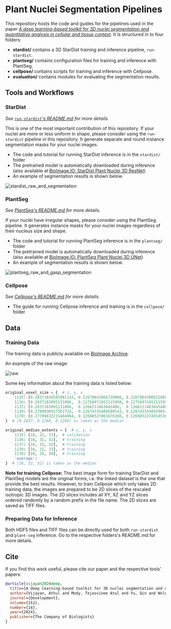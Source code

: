 # Plant Nuclei Segmentation Pipelines <!-- omit in toc -->

This repository hosts the code and guides for the pipelines used in the paper [_A deep learning-based toolkit for 3D nuclei segmentation and quantitative analysis in cellular and tissue context_](https://doi.org/10.1242/dev.202800). It is structured in to four folders:

- **stardist/** contains a 3D StarDist training and inference pipeline, `run-stardist`.
- **plantseg/** contains configuration files for training and inference with PlantSeg.
- **cellpose/** contains scripts for training and inference with Cellpose.
- **evaluation/** contains modules for evaluating the segmentation results.

## Tools and Workflows

### StarDist

_See [`run-stardist`'s README.md](stardist/README.md) for more details._

This is one of the most important contribution of this repository. If your nuclei are more or less uniform in shape, please consider using the `run-stardist` pipeline in this repository. It generate separate and round instance segmentation masks for your nuclei images.

- The code and tutorial for running StarDist inference is in the `stardist/` folder
- The pretrained model is automatically downloaded during inference (also available at [BioImage.IO: StarDist Plant Nuclei 3D ResNet](https://bioimage.io/#/?id=10.5281%2Fzenodo.8421755))
- An example of segmentation results is shown below.

![stardist_raw_and_segmentation](https://zenodo.org/records/8432366/files/stardist_raw_and_segmentation.jpg)

### PlantSeg

_See [PlantSeg's README.md](plantseg/README.md) for more details._

If your nuclei have irregular shapes, please consider using the PlantSeg pipeline. It generates instance masks for your nuclei images regardless of their nucleus size and shape.

- The code and tutorial for running PlantSeg inference is in the `plantseg/` folder
- The pretrained model is automatically downloaded during inference (also available at [BioImage.IO: PlantSeg Plant Nuclei 3D UNet](https://bioimage.io/#/?id=10.5281%2Fzenodo.8401064))
- An example of segmentation results is shown below.

![plantseg_raw_and_gasp_segmentation](https://zenodo.org/records/10070349/files/plantseg_raw_and_gasp_segmentation.jpg)

### Cellpose

_See [Cellpose's README.md](cellpose/README.md) for more details._

- The guide for running Cellpose inference and training is in the `cellpose/` folder

## Data

### Training Data

The training data is publicly available on [BioImage Archive](https://www.ebi.ac.uk/biostudies/BioImages/studies/S-BIAD1026).

An example of the raw image:

![raw](https://zenodo.org/records/10070349/files/plantseg_raw.jpg)

Some key information about the training data is listed below:

```python
original_voxel_size = {  # z, y, x
    1135: [0.28371836501901143, 0.12678642066720086, 0.12678642066720086],  # validation
    1136: [0.2837183895131086,  0.12756971653115998, 0.12756971653115998],  # training
    1137: [0.2837183895131086,  0.1266211463645486,  0.1266211463645486 ],  # training
    1139: [0.2799036917562724,  0.12674335484590543, 0.12674335484590543],  # training
    1170: [0.27799632231404964, 0.12698523961670266, 0.12698522349145364],  # training
}  # [0.2837, 0.1268, 0.1268] is taken as the median

original_median_extents = {  # z, y, x
    1135: [16, 32, 33],  # validation
    1136: [16, 32, 32],  # training
    1137: [16, 32, 32],  # training
    1139: [16, 32, 33],  # training
    1170: [16, 29, 30],  # training
    'average':
}  # [16, 32, 32] is taken as the median
```

**Note for training Cellpose:** The best image form for training StarDist and PlantSeg models are the original forms, i.e. the linked dataset is the one that provide the best results. However, to train Cellpose which only takes 2D training data, the images are prepared to be 2D slices of the rescaled isotropic 3D images. The 2D slices includes all XY, XZ and YZ slices ordered randomly by a random prefix in the file name. The 2D slices are saved as TIFF files.

### Preparing Data for Inference

Both HDF5 files and TIFF files can be directly used for both `run-stardist` and `plant-seg` inference. Go to the respective folders's README.md for more details.

## Cite

If you find this work useful, please cite our paper and the respective tools' papers:

```bibtex
@article{vijayan2024deep,
  title={A deep learning-based toolkit for 3D nuclei segmentation and quantitative analysis in cellular and tissue context},
  author={Vijayan, Athul and Mody, Tejasvinee Atul and Yu, Qin and Wolny, Adrian and Cerrone, Lorenzo and Strauss, Soeren and Tsiantis, Miltos and Smith, Richard S and Hamprecht, Fred A and Kreshuk, Anna and others},
  journal={Development},
  volume={151},
  number={14},
  year={2024},
  publisher={The Company of Biologists}
}
```
